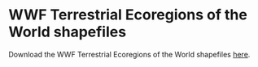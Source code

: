 # WWF Terrestrial Ecoregions of the World shapefiles
Download the WWF Terrestrial Ecoregions of the World shapefiles <a href="https://files.worldwildlife.org/wwfcmsprod/files/Publication/file/6kcchn7e3u_official_teow.zip">here</a>.
